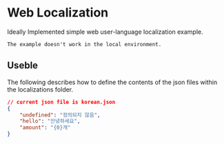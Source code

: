 # Web Localization
Ideally Implemented simple web user-language localization example.

`The example doesn't work in the local environment.`

## Useble
The following describes how to define the contents of the json files within the localizations folder.

```json
// current json file is korean.json
{
    "undefined": "정의되지 않음",
    "hello": "안녕하세요",
    "amount": "{0}개"
}
```
